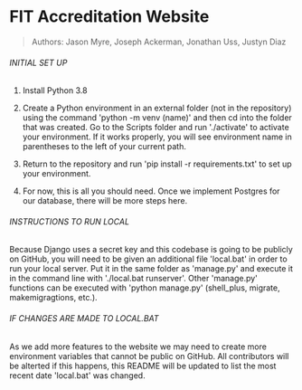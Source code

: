 # FIT Accreditation Website

> Authors: Jason Myre, Joseph Ackerman, Jonathan Uss, Justyn Diaz

###### INITIAL SET UP

1. Install Python 3.8

2. Create a Python environment in an external folder (not in the repository) using the command 'python -m venv (name)' and then cd into the folder that was created. Go to the Scripts folder and run './activate' to activate your environment. If it works properly, you will see environment name in parentheses to the left of your current path.

3. Return to the repository and run 'pip install -r requirements.txt' to set up your environment.

4. For now, this is all you should need. Once we implement Postgres for our database, there will be more steps here. 

###### INSTRUCTIONS TO RUN LOCAL

Because Django uses a secret key and this codebase is going to be publicly on GitHub, you will need to be given an additional file 'local.bat' in order to run your local server. Put it in the same folder as 'manage.py' and execute it in the command line with './local.bat runserver'. Other 'manage.py' functions can be executed with 'python manage.py' (shell_plus, migrate, makemigragtions, etc.).

###### IF CHANGES ARE MADE TO LOCAL.BAT

As we add more features to the website we may need to create more environment variables that cannot be public on GitHub. All contributors will be alterted if this happens, this README will be updated to list the most recent date 'local.bat' was changed.